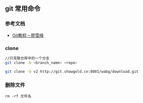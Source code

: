 ## git 常用命令

### 参考文档
- [Git教程－廖雪峰](http://www.liaoxuefeng.com/wiki/0013739516305929606dd18361248578c67b8067c8c017b000/)

### clone

```bash
//只克隆仓库中的一个分支
git clone -b <branch_name> <repo>

git clone -b v2 http://git.showgold.cn:8081/wabg/download.git
```

### 删除文件

`rm -rf 文件名`